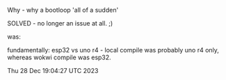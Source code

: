 Why - why a bootloop 'all of a sudden'

  SOLVED - no longer an issue at all. ;)

  was:

  fundamentally:  esp32 vs uno r4 - local compile was probably uno r4 only,
  whereas wokwi compile was esp32.

Thu 28 Dec 19:04:27 UTC 2023
